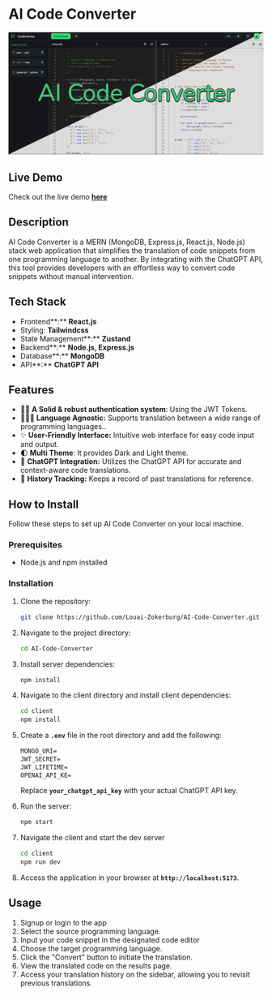 # **AI Code Converter**

![Screensot of the app](https://github.com/Louai-Zokerburg/AI-Code-Converter/blob/dev/project-screenshot-img.png?raw=true)

## **Live Demo**

Check out the live demo **[here](https://ai-code-converter-client.vercel.app/)**

## **Description**

AI Code Converter is a MERN (MongoDB, Express.js, React.js, Node.js) stack web application that simplifies the translation of code snippets from one programming language to another. By integrating with the ChatGPT API, this tool provides developers with an effortless way to convert code snippets without manual intervention.

## **Tech Stack**

- Frontend**:** **React.js**
- Styling: **Tailwindcss**
- State Management**:** **Zustand**
- Backend**:** **Node.js, Express.js**
- Database**:** **MongoDB**
- API**:** **ChatGPT API**

## **Features**

- 💪🏻 **A Solid & robust authentication system**: Using the JWT Tokens.
- 🧑🏻‍💻 **Language Agnostic:** Supports translation between a wide range of programming languages..
- ✨ **User-Friendly Interface:** Intuitive web interface for easy code input and output.
- 🌓 **Multi Theme**: It provides Dark and Light theme.
- 🤖 **ChatGPT Integration:** Utilizes the ChatGPT API for accurate and context-aware code translations.
- 🤩 **History Tracking:** Keeps a record of past translations for reference.

## **How to Install**

Follow these steps to set up AI Code Converter on your local machine.

### **Prerequisites**

- Node.js and npm installed

### **Installation**

1. Clone the repository:
    
    ```bash
    git clone https://github.com/Louai-Zokerburg/AI-Code-Converter.git
    ```
    
2. Navigate to the project directory:
    
    ```bash
    cd AI-Code-Converter
    ```
    
3. Install server dependencies:
    
    ```bash
    npm install
    ```
    
4. Navigate to the client directory and install client dependencies:
    
    ```bash
    cd client
    npm install
    ```
    
5. Create a **`.env`** file in the root directory and add the following:
    
    ```
    MONGO_URI=
    JWT_SECRET=
    JWT_LIFETIME=
    OPENAI_API_KE=
    ```
    
    Replace **`your_chatgpt_api_key`** with your actual ChatGPT API key.
    
6. Run the server:
    
    ```bash
    npm start
    ```
    
7. Navigate the client and start the dev server
    
    ```bash
    cd client
    npm run dev
    ```
    
8. Access the application in your browser at **`http://localhost:5173`**.

## **Usage**

1. Signup or login to the app
2. Select the source programming language.
3. Input your code snippet in the designated code editor
4. Choose the target programming language.
5. Click the "Convert" button to initiate the translation.
6. View the translated code on the results page.
7. Access your translation history on the sidebar, allowing you to revisit previous translations.